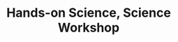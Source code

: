 ---
dateStart: 2011-10-17
dateEnd:
title: "Hands-on Science, Science Workshop"
venue: "National Academy of Sciences"
organizer: "Katy Börner"
credit:
city:
state:
country:
pdfLink:
venueImages:
---